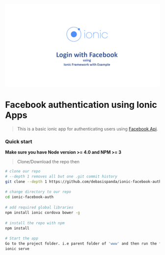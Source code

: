 [![Facebook auth using Ionic](https://github.com/debasispanda/ionic-facebook-auth/blob/master/login-with-facebook-using-ionic.jpg)](#)

# Facebook authentication using Ionic Apps

> This is a basic ionic app for authenticating users using [Facebook Api](https://developers.facebook.com/).


### Quick start
**Make sure you have Node version >= 4.0 and NPM >= 3**
> Clone/Download the repo then 

```bash
# clone our repo
# --depth 1 removes all but one .git commit history
git clone --depth 1 https://github.com/debasispanda/ionic-facebook-auth.git

# change directory to our repo
cd ionic-facebook-auth

# add required global libraries
npm install ionic cordova bower -g

# install the repo with npm
npm install

# Start the app
Go to the project folder. i.e parent folder of 'www' and then run the following ionic command
ionic serve

```